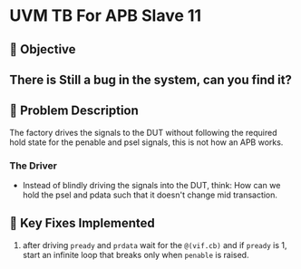 # UVM TB For APB Slave 11

## 🎯 Objective

There is Still a bug in the system, can you find it?
---

## 📝 Problem Description

The factory drives the signals to the DUT without following the required hold state for the penable and psel signals, this is not how an APB works.
### The Driver

-   Instead of blindly driving the signals into the DUT, think: How can we hold the psel and pdata such that it doesn't change mid transaction.

## 🐞 Key Fixes Implemented

1. after driving `pready` and `prdata` wait for the `@(vif.cb)` and if `pready` is 1, start an infinite loop that breaks only when `penable` is raised.
